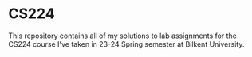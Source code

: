 # CS224
This repository contains all of my solutions to lab assignments for the CS224 course I've taken in 23-24 Spring semester at Bilkent University.

